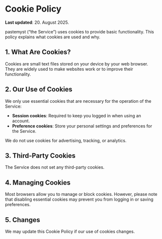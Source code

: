 # Cookie Policy

**Last updated**: 20. August 2025.

pastemyst (“the Service”) uses cookies to provide basic functionality. This policy explains what cookies are used and why.

## 1. What Are Cookies?

Cookies are small text files stored on your device by your web browser. They are widely used to make websites work or to improve their functionality.

## 2. Our Use of Cookies

We only use essential cookies that are necessary for the operation of the Service:

- **Session cookies**: Required to keep you logged in when using an account.
- **Preference cookies**: Store your personal settings and preferences for the Service.

We do not use cookies for advertising, tracking, or analytics.

## 3. Third-Party Cookies

The Service does not set any third-party cookies.

## 4. Managing Cookies

Most browsers allow you to manage or block cookies. However, please note that disabling essential cookies may prevent you from logging in or saving preferences.

## 5. Changes

We may update this Cookie Policy if our use of cookies changes.